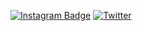 [![Instagram Badge](https://img.shields.io/badge/-Instagram-C13584?style=flat-quare&labelColor=C13584&logo=instagram&logoColor=white&link=link)](https://www.instagram.com/_senibrahim/)
[![Twitter](https://badgen.net/badge/icon/twitter?icon=twitter&label)](https://twitter.com/ibrahimardasen)

